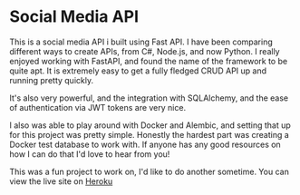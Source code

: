 # Social Media API

This is a social media API i built using Fast API. I have been comparing different ways to create APIs, from C#, Node.js, and now Python. I really enjoyed working with FastAPI, and found the name of the framework to be quite apt. It is extremely easy to get a fully fledged CRUD API up and running pretty quickly. 

It's also very powerful, and the integration with SQLAlchemy, and the ease of authentication via JWT tokens are very nice. 

I also was able to play around with Docker and Alembic, and setting that up for this project was pretty simple. Honestly the hardest part was creating a Docker test database to work with. If anyone has any good resources on how I can do that I'd love to hear from you!

This was a fun project to work on, I'd like to do another sometime.
You can view the live site on [Heroku](https://social-rest-api.herokuapp.com/docs)
